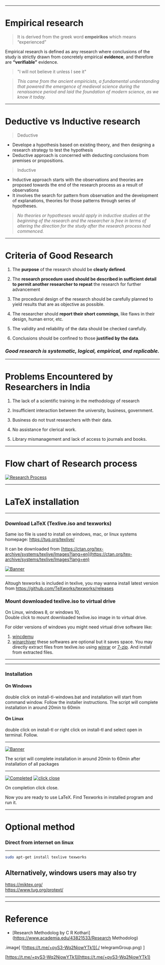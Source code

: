 



---


# Empirical research

> It is derived from the greek word **empeirikos** which means “experienced”

Empirical research is defined as any research where conclusions of the study is strictly drawn from concretely empirical **evidence**, and therefore are **“verifiable”** evidence.

> "I will not believe it unless I see it"

>*This came from the ancient empiricists, a fundamental understanding that powered the emergence of medieval science during the renaissance period and laid the foundation of modern science, as we know it today.*
---

# Deductive vs Inductive research

> Deductive 
* Develope a hypothesis based on existing theory, and then designing a research strategy to test the hypothesis
* Deductive approach is concerned with deducting conclusions from premises or propositions.

> Inductive
* Inductive approach starts with the observations and theories are proposed towards the end of the research process as a result of observations
* It involves the search for pattern from observation and the development of explanations, theories for those patterns through series of hypotheses.

> *No theories or hypotheses would apply in inductive studies at the beginning of the research and the researcher is free in terms of altering the direction for the study after the research process had commenced.*


---

# Criteria of Good Research

1. The **purpose** of the research should be **clearly defined**.

2. The **research procedure used should be described in sufficient detail to permit another researcher to repeat** the research for further advancement

3. The procedural design of the research should be carefully planned to yield results that are
as objective as possible.

4. The researcher should **report their short commings**, like flaws in their design, human error, etc.

5. The validity and reliability of the data
should be checked carefully.

6. Conclusions should be confined to those **justified by the data**.

### ***Good research is systematic, logical, empirical, and replicable.***







---


# Problems Encountered by Researchers in India

1. The lack of a scientific training in the methodology of research

1. Insufficient interaction between the university, business, government.

1. Business do not trust researchers with their data.

1. No assistance for clerical work.

1. Library mismanagement and lack of access to journals and books.








---


# Flow chart of Research process
[![Research Process](ResearchProcess.png)](ResearchProcess.png)


---


# LaTeX installation

---

### Download LaTeX (Texlive.iso and texworks)

Same iso file is used to install on windows, mac, or linux systems homepage: https://tug.org/texlive/

It can be downloaded from [https://ctan.org/tex-archive/systems/texlive/Images?lang=en](https://ctan.org/tex-archive/systems/texlive/Images?lang=en)

[![Banner](./DownloadTexlive.gif)](./DownloadTexlive.gif)







---
Altough texworks is included in texlive, you may wanna install latest version from https://github.com/TeXworks/texworks/releases


### Mount downloaded texlive.iso to virtual drive

On Linux, windows 8, or windows 10,  
Double click to mount downloaded texlive.iso image in to virtual drive.

For older versions of windows you might need virtual drive software like:

1.  [wincdemu](https://wincdemu.sysprogs.org/)
2.  [winarchiver](http://www.winarchiver.com/) these softwares are optional but it saves space. You may directly extract files from texlive.iso using [winrar](http://www.rarlab.com/) or [7-zip](http://7-zip.org/). And install from extracted files.

***
---




### Installation

#### On Windows 

double click on install-tl-windows.bat and installation will start from command window. Follow the installer instructions. The script will complete installation in around 20min to 60min

#### On Linux 

double click on install-tl or right click on install-tl and select open in terminal. Follow.










---






[![Banner](./MountAndInstall.gif)](./MountAndInstall.gif)



The script will complete installation in around 20min to 60min
after installation of all packages

---
[![Completed](./1.png)](./1.png)
[![click close](./2.png)](./2.png)

On completion click close.

Now you are ready to use LaTeX. Find Texworks in installed program and run it.


---





# Optional method
### Direct from internet on linux
-----------------------------

```bash 
sudo apt-get install texlive texworks
```
    

Alternatively, windows users may also try
----------------------------------------

https://miktex.org/  
https://www.tug.org/protext/

***




---
# Reference

* [Research Methodolog by C R Kothari](https://www.academia.edu/43821533/Research Methodolog)


.image[
![https://t.me/+pyS3-Wq2NjowYTk1](./
telegramGroup.png)
]

[https://t.me/+pyS3-Wq2NjowYTk1](https://t.me/+pyS3-Wq2NjowYTk1)

